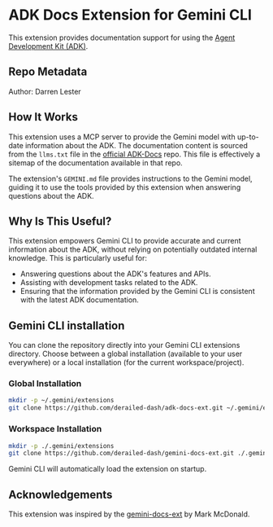 # ADK Docs Extension for Gemini CLI

This extension provides documentation support for using the [Agent Development Kit (ADK)](https://google.github.io/adk-docs/).

## Repo Metadata

Author: Darren Lester

## How It Works

This extension uses a MCP server to provide the Gemini model with up-to-date information about the ADK. The documentation content is sourced from the `llms.txt` file in the [official ADK-Docs](https://github.com/google/adk-docs) repo. 
This file is effectively a sitemap of the documentation available in that repo.

The extension's `GEMINI.md` file provides instructions to the Gemini model, guiding it to use the tools provided by this extension when answering questions about the ADK.

## Why Is This Useful?

This extension empowers Gemini CLI to provide accurate and current information about the ADK, without relying on potentially outdated internal knowledge. This is particularly useful for:

*   Answering questions about the ADK's features and APIs.
*   Assisting with development tasks related to the ADK.
*   Ensuring that the information provided by the Gemini CLI is consistent with the latest ADK documentation.

## Gemini CLI installation

You can clone the repository directly into your Gemini CLI extensions directory. Choose between a global installation (available to your user everywhere) or a local installation (for the current workspace/project).

### Global Installation
```bash
mkdir -p ~/.gemini/extensions
git clone https://github.com/derailed-dash/adk-docs-ext.git ~/.gemini/extensions/adk-docs-ext
```

### Workspace Installation
```bash
mkdir -p ./.gemini/extensions
git clone https://github.com/derailed-dash/gemini-docs-ext.git ./.gemini/extensions/adk-docs-ext
```

Gemini CLI will automatically load the extension on startup.

## Acknowledgements

This extension was inspired by the [gemini-docs-ext](https://github.com/markmcd/gemini-docs-ext) by Mark McDonald.